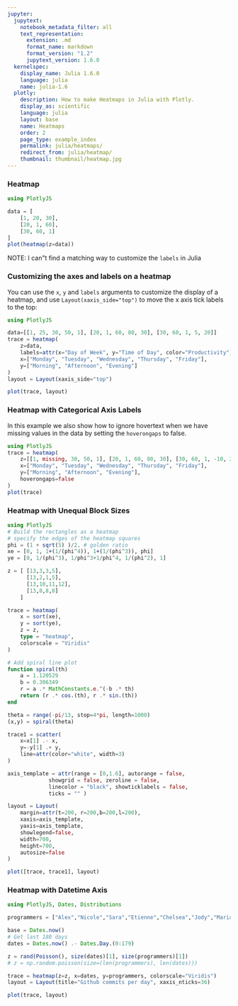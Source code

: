 ```yaml
---
jupyter:
  jupytext:
    notebook_metadata_filter: all
    text_representation:
      extension: .md
      format_name: markdown
      format_version: "1.2"
      jupytext_version: 1.6.0
  kernelspec:
    display_name: Julia 1.6.0
    language: julia
    name: julia-1.6
  plotly:
    description: How to make Heatmaps in Julia with Plotly.
    display_as: scientific
    language: julia
    layout: base
    name: Heatmaps
    order: 2
    page_type: example_index
    permalink: julia/heatmaps/
    redirect_from: julia/heatmap/
    thumbnail: thumbnail/heatmap.jpg
---
```


### Heatmap

```julia
using PlotlyJS

data = [
    [1, 20, 30],
    [20, 1, 60],
    [30, 60, 1]
]
plot(heatmap(z=data))
```

NOTE: I can"t find a matching way to customize the `labels` in Julia

### Customizing the axes and labels on a heatmap

You can use the `x`, `y` and `labels` arguments to customize the display of a heatmap, and use `Layout(xaxis_side="top")` to move the x axis tick labels to the top:

```julia
using PlotlyJS

data=[[1, 25, 30, 50, 1], [20, 1, 60, 80, 30], [30, 60, 1, 5, 20]]
trace = heatmap(
    z=data,
    labels=attr(x="Day of Week", y="Time of Day", color="Productivity"),
    x=["Monday", "Tuesday", "Wednesday", "Thursday", "Friday"],
    y=["Morning", "Afternoon", "Evening"]
)
layout = Layout(xaxis_side="top")

plot(trace, layout)
```

### Heatmap with Categorical Axis Labels

In this example we also show how to ignore hovertext when we have missing values in the data by setting the `hoverongaps` to false.

```julia
using PlotlyJS
trace = heatmap(
    z=[[1, missing, 30, 50, 1], [20, 1, 60, 80, 30], [30, 60, 1, -10, 20]],
    x=["Monday", "Tuesday", "Wednesday", "Thursday", "Friday"],
    y=["Morning", "Afternoon", "Evening"],
    hoverongaps=false
)
plot(trace)
```

### Heatmap with Unequal Block Sizes

```julia
using PlotlyJS
# Build the rectangles as a heatmap
# specify the edges of the heatmap squares
phi = (1 + sqrt(5) )/2. # golden ratio
xe = [0, 1, 1+(1/(phi^4)), 1+(1/(phi^3)), phi]
ye = [0, 1/(phi^3), 1/phi^3+1/phi^4, 1/(phi^2), 1]

z = [ [13,3,3,5],
      [13,2,1,5],
      [13,10,11,12],
      [13,8,8,8]
    ]

trace = heatmap(
    x = sort(xe),
    y = sort(ye),
    z = z,
    type = "heatmap",
    colorscale = "Viridis"
)

# Add spiral line plot
function spiral(th)
    a = 1.120529
    b = 0.306349
    r = a .* MathConstants.e.^(-b .* th)
    return (r .* cos.(th), r .* sin.(th))
end

theta = range(-pi/13, stop=4*pi, length=1000)
(x,y) = spiral(theta)

trace1 = scatter(
    x=x[1] .- x,
    y=-y[1] .+ y,
    line=attr(color="white", width=3)
)

axis_template = attr(range = [0,1.6], autorange = false,
             showgrid = false, zeroline = false,
             linecolor = "black", showticklabels = false,
             ticks = "" )

layout = Layout(
    margin=attr(t=200, r=200,b=200,l=200),
    xaxis=axis_template,
    yaxis=axis_template,
    showlegend=false,
    width=700,
    height=700,
    autosize=false
)

plot([trace, trace1], layout)

```

### Heatmap with Datetime Axis

```julia
using PlotlyJS, Dates, Distributions

programmers = ["Alex","Nicole","Sara","Etienne","Chelsea","Jody","Marianne"]

base = Dates.now()
# Get last 180 days
dates = Dates.now() .- Dates.Day.(0:179)

z = rand(Poisson(), size(dates)[1], size(programmers)[1])
# z = np.random.poisson(size=(len(programmers), len(dates)))

trace = heatmap(z=z, x=dates, y=programmers, colorscale="Viridis")
layout = Layout(title="Github commits per day", xaxis_nticks=36)

plot(trace, layout)
```
